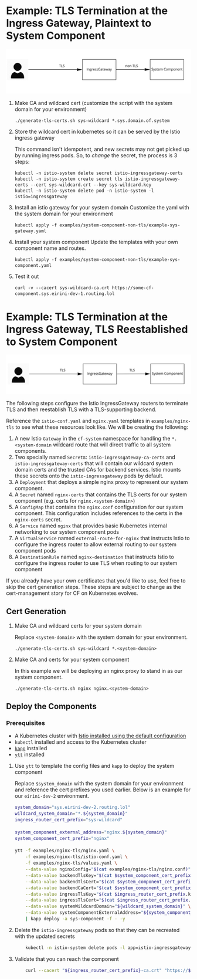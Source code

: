 # Example: TLS Termination at the Ingress Gateway, Plaintext to System Component
![Routing to System Components Diagram with plaintext between ingress router and system component](../assets/ingress-to-sys-non-tls.jpg)

1. Make CA and wildcard cert
    (customize the script with the system domain for your environment)
    ```
    ./generate-tls-certs.sh sys-wildcard *.sys.domain.of.system
    ```

2. Store the wildcard cert in kubernetes so it can be served by the Istio ingress gateway

    This command isn't idempotent, and new secrets may not get picked up by running ingress pods.
    So, to *change* the secret, the process is 3 steps:

    ```
    kubectl -n istio-system delete secret istio-ingressgateway-certs
    kubectl -n istio-system create secret tls istio-ingressgateway-certs --cert sys-wildcard.crt --key sys-wildcard.key
    kubectl -n istio-system delete pod -n istio-system -l istio=ingressgateway
    ```


3. Install an istio gateway for your system domain
   Customize the yaml with the system domain for your environment

    ```
    kubectl apply -f examples/system-component-non-tls/example-sys-gateway.yaml
    ```

4. Install your system component
   Update the templates with your own component name and routes.

    ```
    kubectl apply -f examples/system-component-non-tls/example-sys-component.yaml
    ```

5. Test it out
    ```
    curl -v --cacert sys-wildcard-ca.crt https://some-cf-component.sys.eirini-dev-1.routing.lol
    ```

# Example: TLS Termination at the Ingress Gateway, TLS Reestablished to System Component
![Routing to System Components Diagram with TLS between ingress router and system component](../assets/ingress-to-sys-tls.jpg)

The following steps configure the Istio IngressGateway routers to terminate TLS and then reestablish TLS with a TLS-supporting backend.

Reference the `istio-conf.yaml` and `nginx.yaml` templates in `examples/nginx-tls` to see what these resources look like. We will be creating the following:

1. A new Istio `Gateway` in the `cf-system` namespace for handling the `*.<system-domain` wildcard route that will direct traffic to all system components.
1. Two specially named `Secret`s: `istio-ingressgateway-ca-certs` and `istio-ingressgateway-certs` that will contain our wildcard system domain certs and the trusted CAs for backend services. Istio mounts these secrets onto the `istio-ingressgateway` pods by default.
1. A `Deployment` that deploys a simple nginx proxy to represent our system component.
1. A `Secret` named `nginx-certs` that contains the TLS certs for our system component (e.g. certs for `nginx.<system-domain>`)
1. A `ConfigMap` that contains the `nginx.conf` configuration for our system component. This configuration includes references to the certs in the `nginx-certs` secret.
1. A `Service` named `nginx` that provides basic Kubernetes internal networking to our system component pods
1. A `VirtualService` named `external-route-for-nginx` that instructs Istio to configure the ingress router to allow external routing to our system component pods
1. A `DestinationRule` named `nginx-destination` that instructs Istio to configure the ingress router to use TLS when routing to our system component

If you already have your own certificates that you'd like to use, feel free to skip the cert generation steps.
These steps are subject to change as the cert-management story for CF on Kubernetes evolves.

## Cert Generation

1. Make CA and wildcard certs for your system domain

    Replace `<system-domain>` with the system domain for your environment.
    
    ```
    ./generate-tls-certs.sh sys-wildcard *.<system-domain>
    ```

 1. Make CA and certs for your system component
 
     In this example we will be deploying an nginx proxy to stand in as our system component.
     
     ```
     ./generate-tls-certs.sh nginx nginx.<system-domain>
     ```

## Deploy the Components
### Prerequisites
- A Kubernetes cluster with [Istio installed using the default configuration](https://istio.io/docs/setup/install/helm/)
- `kubectl` installed and access to the Kubernetes cluster
- [`kapp`](https://get-kapp.io/) installed
- [`ytt`](https://get-ytt.io/) installed

1. Use `ytt` to template the config files and `kapp` to deploy the system component

    Replace `$system_domain` with the system domain for your environment and reference the cert prefixes you used earlier.
    Below is an example for our `eirini-dev-2` environment.

    ```bash
    system_domain="sys.eirini-dev-2.routing.lol"
    wildcard_system_domain="*.${system_domain}"
    ingress_router_cert_prefix="sys-wildcard"
   
    system_component_external_address="nginx.${system_domain}"
    system_component_cert_prefix="nginx"
    
    ytt -f examples/nginx-tls/nginx.yaml \
        -f examples/nginx-tls/istio-conf.yaml \
        -f examples/nginx-tls/values.yaml \
        --data-value nginxConfig="$(cat examples/nginx-tls/nginx.conf)" \
        --data-value backendTlsKey="$(cat $system_component_cert_prefix.key)" \
        --data-value backendTlsCert="$(cat $system_component_cert_prefix.crt)" \
        --data-value backendCaCert="$(cat $system_component_cert_prefix-ca.crt)" \
        --data-value ingressTlsKey="$(cat $ingress_router_cert_prefix.key)" \
        --data-value ingressTlsCert="$(cat $ingress_router_cert_prefix.crt)" \
        --data-value systemWildcardDomain="${wildcard_system_domain}" \
        --data-value systemComponentExternalAddress="${system_component_external_address}" \
        | kapp deploy -a sys-component -f - -y
    ```

1. Delete the `istio-ingressgateway` pods so that they can be recreated with the updated secrets

    ```bash
        kubectl -n istio-system delete pods -l app=istio-ingressgateway
    ```

1. Validate that you can reach the component

    ```bash
        curl --cacert "${ingress_router_cert_prefix}-ca.crt" "https://${system_component_external_address}"
    ```
